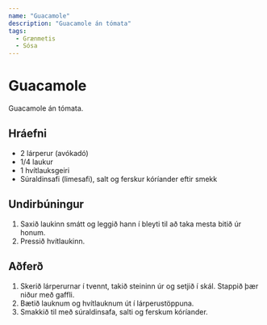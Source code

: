 ```yaml
---
name: "Guacamole"
description: "Guacamole án tómata"
tags:
  - Grænmetis
  - Sósa
---
```


# Guacamole

Guacamole án tómata.

## Hráefni

- 2 lárperur (avókadó)
- 1/4 laukur
- 1 hvítlauksgeiri
- Súraldinsafi (limesafi), salt og ferskur kóríander eftir smekk

## Undirbúningur

1. Saxið laukinn smátt og leggið hann í bleyti til að taka mesta bitið úr honum.
2. Pressið hvítlaukinn.

## Aðferð

1. Skerið lárperurnar í tvennt, takið steininn úr og setjið í skál. Stappið þær niður með gaffli.
2. Bætið lauknum og hvítlauknum út í lárperustöppuna.
3. Smakkið til með súraldinsafa, salti og ferskum kóríander.
